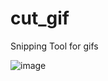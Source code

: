 # cut_gif
Snipping Tool for gifs

![image](https://github.com/mikl14/mikl14/blob/main/assets/gif2.gif)
